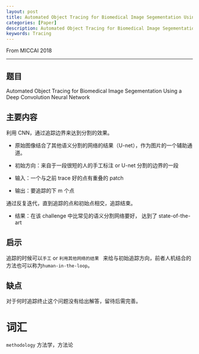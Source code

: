 ```yaml
---
layout: post
title: Automated Object Tracing for Biomedical Image Segementation Using a Deep Convolution Neural Network
categories: [Paper]
description: Automated Object Tracing for Biomedical Image Segementation Using a Deep Convolution Neural Network
keywords: Tracing
---
```


From MICCAI 2018

---

## 题目
 Automated Object Tracing for Biomedical Image Segementation Using a Deep Convolution Neural Network

## 主要内容
利用 CNN，通过追踪边界来达到分割的效果。

- 原始图像结合了其他语义分割的网络的结果（U-net），作为图片的一个辅助通道。

- 初始方向：来自于一段很短的人的手工标注 or U-net 分割的边界的一段

- 输入：一个与之前 trace 好的点有重叠的 patch

- 输出：要追踪的下 m 个点

通过反复迭代，直到追踪的点和初始点相交，追踪结束。

- 结果：在该 challenge 中比常见的语义分割网络要好， 达到了 state-of-the-art


## 启示
追踪的时候可以`手工` or `利用其他网络的结果 ` 来给与初始追踪方向，前者人机结合的方法也可以称为`human-in-the-loop`。

## 缺点
对于何时追踪终止这个问题没有给出解答，留待后需完善。

# 词汇
`methodology` 方法学，方法论